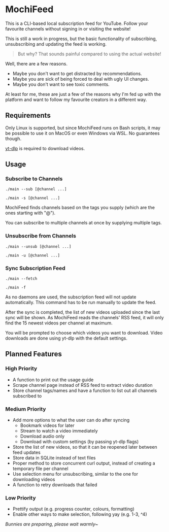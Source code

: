 # MochiFeed

This is a CLI-based local subscription feed for YouTube. Follow your favourite channels without signing in or visiting the website!

This is still a work in progress, but the basic functionality of subscribing, unsubscribing and updating the feed is working.

> But why? That sounds painful compared to using the actual website!

Well, there are a few reasons.

* Maybe you don't want to get distracted by recommendations.
* Maybe you are sick of being forced to deal with ugly UI changes.
* Maybe you don't want to see toxic comments.

At least for me, these are just a few of the reasons why I'm fed up with the platform and want to follow my favourite creators in a different way.

## Requirements

Only Linux is supported, but since MochiFeed runs on Bash scripts, it may be possible to use it on MacOS or even Windows via WSL. No guarantees though.

[yt-dlp](https://github.com/yt-dlp/yt-dlp) is required to download videos.

## Usage

### Subscribe to Channels

`./main --sub [@channel ...]`

`./main -s [@channel ...]`

MochiFeed finds channels based on the tags you supply (which are the ones starting with "@").

You can subscribe to multiple channels at once by supplying multiple tags.

### Unsubscribe from Channels

`./main --unsub [@channel ...]`

`./main -u [@channel ...]`

### Sync Subscription Feed

`./main --fetch`

`./main -f`

As no daemons are used, the subscription feed will not update automatically. This command has to be run manually to update the feed.

After the sync is completed, the list of new videos uploaded since the last sync will be shown. As MochiFeed reads the channels' RSS feed, it will only find the 15 newest videos per channel at maximum.

You will be prompted to choose which videos you want to download. Video downloads are done using yt-dlp with the default settings.

## Planned Features

### High Priority

* A function to print out the usage guide
* Scrape channel page instead of RSS feed to extract video duration
* Store channel tags/names and have a function to list out all channels subscribed to

### Medium Priority

* Add more options to what the user can do after syncing
    * Bookmark videos for later
    * Stream to watch a video immediately
    * Download audio only
    * Download with custom settings (by passing yt-dlp flags)
* Store the list of new videos, so that it can be reopened later between feed updates
* Store data in SQLite instead of text files
* Proper method to store concurrent curl output, instead of creating a temporary file per channel
* Use selection menu for unsubscribing, similar to the one for downloading videos
* A function to retry downloads that failed

### Low Priority
* Prettify output (e.g. progress counter, colours, formatting)
* Enable other ways to make selection, following yay (e.g. 1-3, ^4)

*Bunnies are preparing, please wait warmly~*
